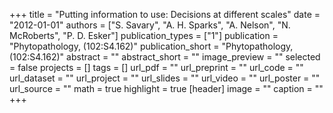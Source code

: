 +++
title = "Putting information to use: Decisions at different scales"
date = "2012-01-01"
authors = ["S. Savary", "A. H. Sparks", "A. Nelson", "N. McRoberts", "P. D. Esker"]
publication_types = ["1"]
publication = "Phytopathology, (102:S4.162)"
publication_short = "Phytopathology, (102:S4.162)"
abstract = ""
abstract_short = ""
image_preview = ""
selected = false
projects = []
tags = []
url_pdf = ""
url_preprint = ""
url_code = ""
url_dataset = ""
url_project = ""
url_slides = ""
url_video = ""
url_poster = ""
url_source = ""
math = true
highlight = true
[header]
image = ""
caption = ""
+++
